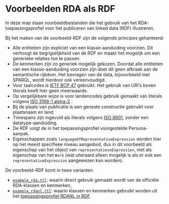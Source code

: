 # Voorbeelden RDA als RDF

In deze map staan voorbeeldbestanden die het gebruik van het RDA-toepassingsprofiel voor het publiceren van linked data (RDF) illustreren.

Bij het maken van de voorbeeld-RDF zijn de volgende principes gehanteerd:

* Alle entiteiten zijn expliciet van een klasse-aanduiding voorzien. Dit verhoogt de begrijpelijkheid van de RDF en maakt het mogelijk om een generieke relaties toe te passen.
* De kenmerken zijn zo generiek mogelijk gekozen. Doordat alle entiteiten van  een klasse-aanduiding voorzien zijn doet dit geen afbraak aan de semantische rijkdom. Het bevragen van de data, bijvoorbeeld met SPARQL, wordt hierdoor ook vereenvoudigd.
* Voor taalcodes is [IETF BCP 47](https://www.rfc-editor.org/info/bcp47) gebruikt. Het gebruik van URI’s boven literals heeft hier geen meerwaarde.
* Op vergelijkbare wijze is voor landencodes gebruik gemaakt van literals volgens [ISO 3166-1 alpha-2](https://nl.wikipedia.org/wiki/ISO_3166-1_alpha-2) .
* Bij de plaats van publicatie is een geneste constructie gebruikt voor plaatsnaam en land.
* Timespans zijn ingevuld als literals volgens [ISO 8601](https://nl.wikipedia.org/wiki/ISO_8601), zonder een datatype-aanduiding.
* De RDF volgt de in het toepassingsprofiel voorgestelde Persona-aanpak.
* Eigenschappen zoals `languageOfRepresentativeExpression` worden hier op het meest specifieke niveau aangeduid, dus in dit voorbeeld als eigenschap van het object van `representatieveExpression`, niet als eigenschap van het `Work` (wat uiteraard alleen mogelijk is als er ook een `representativeExpression` aangewezen kan worden).

De voorbeeld-RDF komt in twee varianten:

* [`example_rda.ttl`](example_rda.ttl): waarin direct gebruik gemaakt wordt van de officiële RDA-klassen en kenmerken,
* [`example_rdanl.ttl`](example_rdanl.ttl): waarin klassen en kenmerken gebruikt worden uit het [toepassingsprofiel RDANL in RDF](../profile/).

